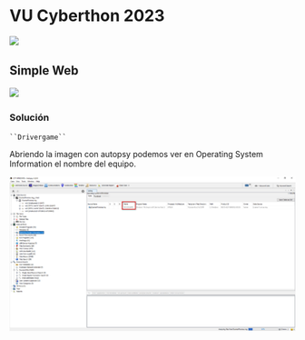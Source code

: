 # VU Cyberthon 2023
    
  

  ![](2023-02-25_141510.png)
  
## Simple Web

    

   ![](2023-02-25_123049.png)





### Solución
    
    ``Drivergame``
   
  Abriendo la imagen con autopsy podemos ver en Operating System Information el nombre del equipo.


![](Imagen1.png)

